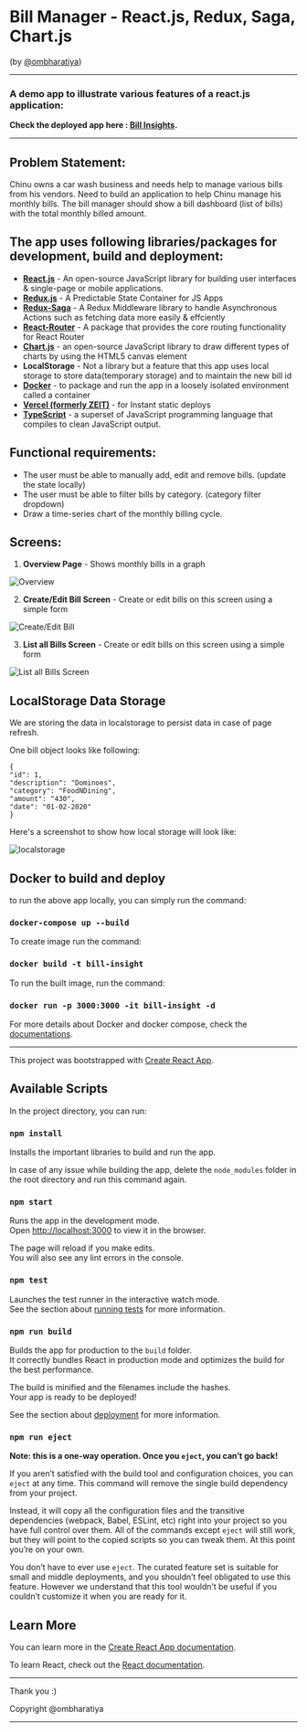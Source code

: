 # Bill Manager - React.js, Redux, Saga, Chart.js
(by [@ombharatiya](https://www.linkedin.com/in/ombharatiya))

- - -

### A demo app to illustrate various features of a react.js application:

**Check the deployed app here : [Bill Insights](https://bill-insights.now.sh/).**

- - -
## Problem Statement:

Chinu owns a car wash business and needs help to manage various bills from his vendors. Need to build an application to help Chinu manage his monthly bills. The bill manager should show a bill dashboard (list of bills) with the total monthly billed amount.


## The app uses following libraries/packages for development, build and deployment:

- **[React.js](https://reactjs.org/)** - An open-source JavaScript library for building user interfaces & single-page or mobile applications.
- **[Redux.js](https://redux.js.org/)** - A Predictable State Container for JS Apps
- **[Redux-Saga](https://redux-saga.js.org/)** - A Redux Middleware library to handle Asynchronous Actions such as fetching data more easily & effciently
- **[React-Router](https://www.npmjs.com/package/react-router)** - A package that provides the core routing functionality for React Router
- **[Chart.js](https://www.chartjs.org/)** - an open-source JavaScript library to draw different types of charts by using the HTML5 canvas element
- **LocalStorage** - Not a library but a feature that this app uses local storage to store data(temporary storage) and to maintain the new bill id
- **[Docker](https://www.docker.com/)** - to package and run the app in a loosely isolated environment called a container
- **[Vercel (formerly ZEIT)](https://vercel.com/)** - for Instant static deploys
- **[TypeScript](https://github.com/Microsoft/TypeScript)** - a superset of JavaScript programming language that compiles to clean JavaScript output.


## Functional requirements:

- The user must be able to manually add, edit and remove bills. (update the state locally)
- The user must be able to filter bills by category. (category filter dropdown)
- Draw a time-series chart of the monthly billing cycle.


## Screens:

1. **Overview Page** - Shows monthly bills in a graph

![Overview](overview-graph.PNG)



2. **Create/Edit Bill Screen** - Create or edit bills on this screen using a simple form

![Create/Edit Bill](create-new-bill-form.PNG)




3. **List all Bills Screen** - Create or edit bills on this screen using a simple form

![List all Bills Screen](all-bills-list.PNG)


## LocalStorage Data Storage

We are storing the data in localstorage to persist data in case of page refresh.

One bill object looks like following:

```
{
"id": 1,
"description": "Dominoes",
"category": "FoodNDining",
"amount": "430",
"date": "01-02-2020"
}
```


Here's a screenshot to show how local storage will look like:


![localstorage](local-storage-data.PNG)


## Docker to build and deploy

to run the above app locally, you can simply run the command:


### `docker-compose up --build`


To create image run the command:

### `docker build -t bill-insight`


To run the built image, run the command:


### `docker run -p 3000:3000 -it bill-insight -d`


For more details about Docker and docker compose, check the [documentations](https://docs.docker.com/compose/).


- - -



This project was bootstrapped with [Create React App](https://github.com/facebook/create-react-app).

## Available Scripts

In the project directory, you can run:


### `npm install`

Installs the important libraries to build and run the app.<br />

In case of any issue while building the app, delete the `node_modules` folder in the root directory and run this command again.


### `npm start`

Runs the app in the development mode.<br />
Open [http://localhost:3000](http://localhost:3000) to view it in the browser.

The page will reload if you make edits.<br />
You will also see any lint errors in the console.

### `npm test`

Launches the test runner in the interactive watch mode.<br />
See the section about [running tests](https://facebook.github.io/create-react-app/docs/running-tests) for more information.

### `npm run build`

Builds the app for production to the `build` folder.<br />
It correctly bundles React in production mode and optimizes the build for the best performance.

The build is minified and the filenames include the hashes.<br />
Your app is ready to be deployed!

See the section about [deployment](https://facebook.github.io/create-react-app/docs/deployment) for more information.

### `npm run eject`

**Note: this is a one-way operation. Once you `eject`, you can’t go back!**

If you aren’t satisfied with the build tool and configuration choices, you can `eject` at any time. This command will remove the single build dependency from your project.

Instead, it will copy all the configuration files and the transitive dependencies (webpack, Babel, ESLint, etc) right into your project so you have full control over them. All of the commands except `eject` will still work, but they will point to the copied scripts so you can tweak them. At this point you’re on your own.

You don’t have to ever use `eject`. The curated feature set is suitable for small and middle deployments, and you shouldn’t feel obligated to use this feature. However we understand that this tool wouldn’t be useful if you couldn’t customize it when you are ready for it.

## Learn More

You can learn more in the [Create React App documentation](https://facebook.github.io/create-react-app/docs/getting-started).

To learn React, check out the [React documentation](https://reactjs.org/).

---

Thank you :)

Copyright @ombharatiya

---
